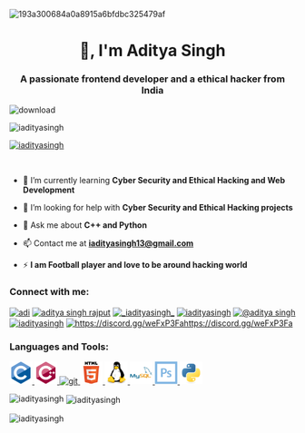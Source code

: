 ![193a300684a0a8915a6bfdbc325479af](https://user-images.githubusercontent.com/89569367/137636787-dd0c2e70-1acb-4ce5-bdec-4bff5b237cdc.gif)


<h1 align="center"> 👋, I'm Aditya Singh</h1>
<h3 align="center">A passionate frontend developer and a ethical hacker from India</h3>

   ![download](https://user-images.githubusercontent.com/89569367/137631314-8f180c38-5474-4070-8769-0a1697a79945.jpg)

<p align="left"> <img src="https://komarev.com/ghpvc/?username=iadityasingh&label=Profile%20views&color=0e75b6&style=flat" alt="iadityasingh" /> </p>

<p align="left"> <a href="https://github.com/ryo-ma/github-profile-trophy"><img src="https://github-profile-trophy.vercel.app/?username=iadityasingh" alt="iadityasingh" /></a> </p>

<p align="left"> <a href="https://twitter.com/" target="blank"><img src="https://img.shields.io/twitter/follow/?logo=twitter&style=for-the-badge" alt="" /></a> </p>

- 🌱 I’m currently learning **Cyber Security and Ethical Hacking and Web Development**

- 🤝 I’m looking for help with **Cyber Security and Ethical Hacking projects**

- 💬 Ask me about **C++ and Python**

- 📫 Contact me at **iadityasingh13@gmail.com**

- ⚡ **I am Football player and love to be around hacking world**

<h3 align="left">Connect with me:</h3>
<p align="left">
<a href="https://stackoverflow.com/users/adi" target="blank"><img align="center" src="https://raw.githubusercontent.com/rahuldkjain/github-profile-readme-generator/master/src/images/icons/Social/stack-overflow.svg" alt="adi" height="30" width="40" /></a>
<a href="https://fb.com/aditya singh rajput" target="blank"><img align="center" src="https://raw.githubusercontent.com/rahuldkjain/github-profile-readme-generator/master/src/images/icons/Social/facebook.svg" alt="aditya singh rajput" height="30" width="40" /></a>
<a href="https://instagram.com/_iadityasingh_" target="blank"><img align="center" src="https://raw.githubusercontent.com/rahuldkjain/github-profile-readme-generator/master/src/images/icons/Social/instagram.svg" alt="_iadityasingh_" height="30" width="40" /></a>
<a href="https://www.codechef.com/users/iadityasingh" target="blank"><img align="center" src="https://cdn.jsdelivr.net/npm/simple-icons@3.1.0/icons/codechef.svg" alt="iadityasingh" height="30" width="40" /></a>
<a href="https://www.hackerearth.com/@aditya singh" target="blank"><img align="center" src="https://raw.githubusercontent.com/rahuldkjain/github-profile-readme-generator/master/src/images/icons/Social/hackerearth.svg" alt="@aditya singh" height="30" width="40" /></a>
<a href="https://auth.geeksforgeeks.org/user/iadityasingh" target="blank"><img align="center" src="https://raw.githubusercontent.com/rahuldkjain/github-profile-readme-generator/master/src/images/icons/Social/geeks-for-geeks.svg" alt="iadityasingh" height="30" width="40" /></a>
<a href="https://discord.gg/https://discord.gg/weFxP3Fahttps://discord.gg/weFxP3Fa" target="blank"><img align="center" src="https://raw.githubusercontent.com/rahuldkjain/github-profile-readme-generator/master/src/images/icons/Social/discord.svg" alt="https://discord.gg/weFxP3Fahttps://discord.gg/weFxP3Fa" height="30" width="40" /></a>
</p>

<h3 align="left">Languages and Tools:</h3>
<p align="left"> <a href="https://www.cprogramming.com/" target="_blank"> <img src="https://raw.githubusercontent.com/devicons/devicon/master/icons/c/c-original.svg" alt="c" width="40" height="40"/> </a> <a href="https://www.w3schools.com/cpp/" target="_blank"> <img src="https://raw.githubusercontent.com/devicons/devicon/master/icons/cplusplus/cplusplus-original.svg" alt="cplusplus" width="40" height="40"/> </a> <a href="https://git-scm.com/" target="_blank"> <img src="https://www.vectorlogo.zone/logos/git-scm/git-scm-icon.svg" alt="git" width="40" height="40"/> </a> <a href="https://www.w3.org/html/" target="_blank"> <img src="https://raw.githubusercontent.com/devicons/devicon/master/icons/html5/html5-original-wordmark.svg" alt="html5" width="40" height="40"/> </a> <a href="https://www.linux.org/" target="_blank"> <img src="https://raw.githubusercontent.com/devicons/devicon/master/icons/linux/linux-original.svg" alt="linux" width="40" height="40"/> </a> <a href="https://www.mysql.com/" target="_blank"> <img src="https://raw.githubusercontent.com/devicons/devicon/master/icons/mysql/mysql-original-wordmark.svg" alt="mysql" width="40" height="40"/> </a> <a href="https://www.photoshop.com/en" target="_blank"> <img src="https://raw.githubusercontent.com/devicons/devicon/master/icons/photoshop/photoshop-line.svg" alt="photoshop" width="40" height="40"/> </a> <a href="https://www.python.org" target="_blank"> <img src="https://raw.githubusercontent.com/devicons/devicon/master/icons/python/python-original.svg" alt="python" width="40" height="40"/> </a> </p>

<p><img align="left" src="https://github-readme-stats.vercel.app/api/top-langs?username=iadityasingh&show_icons=true&locale=en&layout=compact" alt="iadityasingh" /></p>

<p>&nbsp;<img align="center" src="https://github-readme-stats.vercel.app/api?username=iadityasingh&show_icons=true&locale=en" alt="iadityasingh" /></p>

<p><img align="center" src="https://github-readme-streak-stats.herokuapp.com/?user=iadityasingh&" alt="iadityasingh" /></p>

